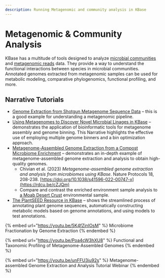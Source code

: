 ```yaml
---
description: Running Metagenomic and community analysis in KBase
---
```


# Metagenomic & Community Analysis

KBase has a multitude of tools designed to analyze [microbial communities](https://kbase.us/applist/#Microbial%20Communities) and [metagenomic reads](https://kbase.us/applist/#Comparative%20Genomics) data. They provide a way to understand the functional interactions between species in microbial communities. Annotated genomes extracted from metagenomic samples can be used for metabolic modeling, comparative phylogenomics, functional profiling, and more.

## Narrative Tutorials

* [Genome Extraction from Shotgun Metagenome Sequence Data](https://narrative.kbase.us/narrative/33233) – this is a good example for understanding a metagenomic pipeline.
* [Using Metagenomes to Discover Novel Microbial Linages in KBase](https://narrative.kbase.us/narrative/64677) – demonstrates the application of bioinformatic tools for metagenome assembly and genome binning. This Narrative highlights the effective use of employing multiple genome binners and a bin optimization approach.&#x20;
* [Metagenome-Assembled Genome Extraction from a Compost Microbiome Enrichment](https://narrative.kbase.us/narrative/33233) – demonstrates an in-depth example of metagenome-assembled genome extraction and analysis to obtain high-quality genomes.
  * Chivian et al. (2023) _Metagenome-assembled genome extraction and analysis from microbiomes using KBase_. Nature Protocols 18, 208-238. [https://doi.org/10.1038/s41596-022-00747-x](https://rdcu.be/cZJQm)
  * Compare and contrast the enriched environment sample analysis to [a Moab Desert Crust](https://narrative.kbase.us/narrative/62384) environmental sample.&#x20;
* [The PlantSEED Resource in KBase](https://narrative.kbase.us/narrative/39144) – shows the streamlined process of annotating plant genome sequences, automatically constructing metabolic models based on genome annotations, and using models to test annotations.

{% embed url="https://youtu.be/5K4fZinIOsM" %}
Microbiome Fractionation by Genome Extraction
{% endembed %}

{% embed url="https://youtu.be/Poa4cW3hXU8" %}
Functional and Taxonomic Profiling of Metagenome-Assembled Genomes
{% endembed %}

{% embed url="https://youtu.be/unFFU3iu92s" %}
Metagenome-assembled Genome Extraction and Analysis Tutorial Webinar
{% endembed %}
